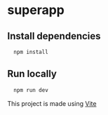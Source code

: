 # superapp

## Install dependencies 
``` Bash 
  npm install
```

## Run locally 
```Bash
  npm run dev
```

This project is made using [Vite](vite.org)
